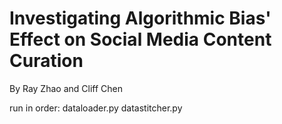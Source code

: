 # Investigating Algorithmic Bias' Effect on Social Media Content Curation
By Ray Zhao and Cliff Chen

run in order:
dataloader.py
datastitcher.py
